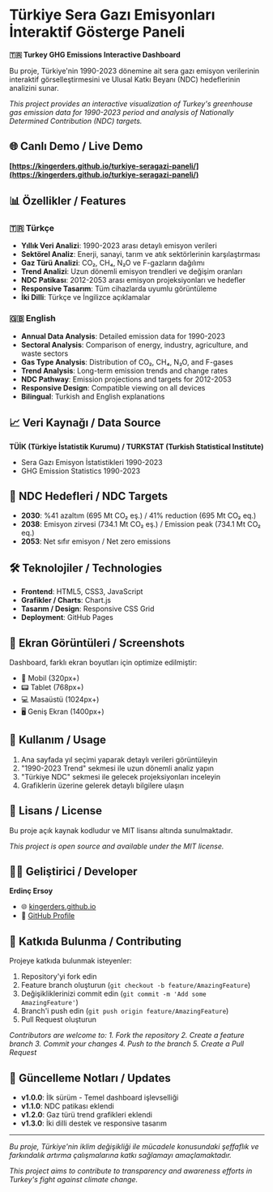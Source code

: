 # Türkiye Sera Gazı Emisyonları İnteraktif Gösterge Paneli

**🇹🇷 Turkey GHG Emissions Interactive Dashboard**

Bu proje, Türkiye'nin 1990-2023 dönemine ait sera gazı emisyon verilerinin interaktif görselleştirmesini ve Ulusal Katkı Beyanı (NDC) hedeflerinin analizini sunar.

*This project provides an interactive visualization of Turkey's greenhouse gas emission data for 1990-2023 period and analysis of Nationally Determined Contribution (NDC) targets.*

## 🌐 Canlı Demo / Live Demo

**[https://kingerders.github.io/turkiye-seragazi-paneli/](https://kingerders.github.io/turkiye-seragazi-paneli/)**

## 📊 Özellikler / Features

### 🇹🇷 Türkçe
- **Yıllık Veri Analizi**: 1990-2023 arası detaylı emisyon verileri
- **Sektörel Analiz**: Enerji, sanayi, tarım ve atık sektörlerinin karşılaştırması
- **Gaz Türü Analizi**: CO₂, CH₄, N₂O ve F-gazların dağılımı
- **Trend Analizi**: Uzun dönemli emisyon trendleri ve değişim oranları
- **NDC Patikası**: 2012-2053 arası emisyon projeksiyonları ve hedefler
- **Responsive Tasarım**: Tüm cihazlarda uyumlu görüntüleme
- **İki Dilli**: Türkçe ve İngilizce açıklamalar

### 🇬🇧 English
- **Annual Data Analysis**: Detailed emission data for 1990-2023
- **Sectoral Analysis**: Comparison of energy, industry, agriculture, and waste sectors
- **Gas Type Analysis**: Distribution of CO₂, CH₄, N₂O, and F-gases
- **Trend Analysis**: Long-term emission trends and change rates
- **NDC Pathway**: Emission projections and targets for 2012-2053
- **Responsive Design**: Compatible viewing on all devices
- **Bilingual**: Turkish and English explanations

## 📈 Veri Kaynağı / Data Source

**TÜİK (Türkiye İstatistik Kurumu) / TURKSTAT (Turkish Statistical Institute)**
- Sera Gazı Emisyon İstatistikleri 1990-2023
- GHG Emission Statistics 1990-2023

## 🎯 NDC Hedefleri / NDC Targets

- **2030**: %41 azaltım (695 Mt CO₂ eş.) / 41% reduction (695 Mt CO₂ eq.)
- **2038**: Emisyon zirvesi (734.1 Mt CO₂ eş.) / Emission peak (734.1 Mt CO₂ eq.)
- **2053**: Net sıfır emisyon / Net zero emissions

## 🛠️ Teknolojiler / Technologies

- **Frontend**: HTML5, CSS3, JavaScript
- **Grafikler / Charts**: Chart.js
- **Tasarım / Design**: Responsive CSS Grid
- **Deployment**: GitHub Pages

## 📱 Ekran Görüntüleri / Screenshots

Dashboard, farklı ekran boyutları için optimize edilmiştir:
- 📱 Mobil (320px+)
- 📟 Tablet (768px+)
- 💻 Masaüstü (1024px+)
- 🖥️ Geniş Ekran (1400px+)

## 🚀 Kullanım / Usage

1. Ana sayfada yıl seçimi yaparak detaylı verileri görüntüleyin
2. "1990-2023 Trend" sekmesi ile uzun dönemli analiz yapın
3. "Türkiye NDC" sekmesi ile gelecek projeksiyonları inceleyin
4. Grafiklerin üzerine gelerek detaylı bilgilere ulaşın

## 📄 Lisans / License

Bu proje açık kaynak kodludur ve MIT lisansı altında sunulmaktadır.

*This project is open source and available under the MIT license.*

## 👨‍💻 Geliştirici / Developer

**Erdinç Ersoy**
- 🌐 [kingerders.github.io](https://kingerders.github.io)
- 📧 [GitHub Profile](https://github.com/kingerders)

## 🤝 Katkıda Bulunma / Contributing

Projeye katkıda bulunmak isteyenler:
1. Repository'yi fork edin
2. Feature branch oluşturun (`git checkout -b feature/AmazingFeature`)
3. Değişikliklerinizi commit edin (`git commit -m 'Add some AmazingFeature'`)
4. Branch'i push edin (`git push origin feature/AmazingFeature`)
5. Pull Request oluşturun

*Contributors are welcome to:*
*1. Fork the repository*
*2. Create a feature branch*
*3. Commit your changes*
*4. Push to the branch*
*5. Create a Pull Request*

## 📝 Güncelleme Notları / Updates

- **v1.0.0**: İlk sürüm - Temel dashboard işlevselliği
- **v1.1.0**: NDC patikası eklendi
- **v1.2.0**: Gaz türü trend grafikleri eklendi
- **v1.3.0**: İki dilli destek ve responsive tasarım

---

*Bu proje, Türkiye'nin iklim değişikliği ile mücadele konusundaki şeffaflık ve farkındalık artırma çalışmalarına katkı sağlamayı amaçlamaktadır.*

*This project aims to contribute to transparency and awareness efforts in Turkey's fight against climate change.*
